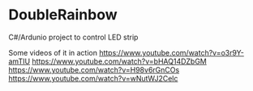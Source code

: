 DoubleRainbow
=============

C#/Ardunio project to control LED strip

Some videos of it in action
https://www.youtube.com/watch?v=o3r9Y-amTIU
https://www.youtube.com/watch?v=bHAQ14DZbGM
https://www.youtube.com/watch?v=H98v6rGnCOs
https://www.youtube.com/watch?v=wNutWJ2Celc
